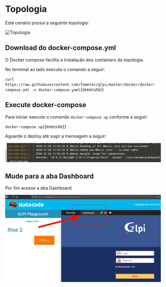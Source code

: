 # Topologia 

Este cenário possui a seguinte topologia: 


![Topologia](https://raw.githubusercontent.com/fametec/glpi/master/topologia-docker-compose-glpi.png)



## Download do docker-compose.yml


O Docker compose facilita a instalação dos containers da topologia. 

No terminal ao lado execute o comando a seguir: 

`curl https://raw.githubusercontent.com/fametec/glpi/master/docker/docker-compose.yml -o docker-compose.yaml`{{execute}}


## Execute docker-compose


Para iniciar execute o comando `docker-compose up` conforme a seguir: 


`docker-compose up`{{execute}}



Aguarde o deploy até sugir a mensagem a seguir: 

![Mariadb](https://github.com/eduardofraga/katacoda-scenarios/blob/master/glpi-playground/katacoda/mariadb-ready-for-connections.png)


## Mude para a aba Dashboard

Por fim acesse a aba Dashboard. 


![Dashboard](https://github.com/eduardofraga/katacoda-scenarios/raw/master/glpi-playground/katacoda/2020-03-21-18-12-46-Window.png)




